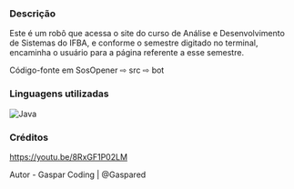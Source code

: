 ### Descrição

Este é um robô que acessa o site do curso de Análise e Desenvolvimento de Sistemas do IFBA, e conforme o semestre digitado no terminal, encaminha o usuário para a página referente a esse semestre.

Código-fonte em SosOpener ⇨ src ⇨ bot

### Linguagens utilizadas

![Java](https://img.shields.io/badge/Java-ED8B00?style=for-the-badge&logo=java&logoColor=white)

### Créditos

https://youtu.be/8RxGF1P02LM

Autor - Gaspar Coding | @Gaspared
